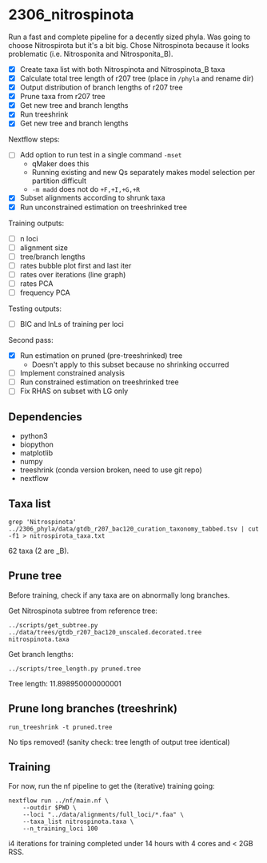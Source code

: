 # 2306_nitrospinota  

Run a fast and complete pipeline for a decently sized phyla. Was going to choose Nitrospirota but it's a bit big. Chose Nitrospinota because it looks problematic (i.e. Nitrosponita and Nitrosponita_B).  

- [x] Create taxa list with both Nitrospinota and Nitrospinota_B taxa  
- [x] Calculate total tree length of r207 tree (place in `/phyla` and rename dir)  
- [x] Output distribution of branch lengths of r207 tree  
- [x] Prune taxa from r207 tree  
- [x] Get new tree and branch lengths  
- [x] Run treeshrink  
- [x] Get new tree and branch lengths  

Nextflow steps:  
- [ ] Add option to run test in a single command `-mset`  
	- qMaker does this  
	- Running existing and new Qs separately makes model selection per partition difficult  
	- `-m madd` does not do `+F,+I,+G,+R`  
- [x] Subset alignments according to shrunk taxa  
- [x] Run unconstrained estimation on treeshrinked tree  

Training outputs:  
- [ ] n loci 
- [ ] alignment size  
- [ ] tree/branch lengths 
- [ ] rates bubble plot first and last iter 
- [ ] rates over iterations (line graph)  
- [ ] rates PCA  
- [ ] frequency PCA  

Testing outputs:  
- [ ] BIC and lnLs of training per loci 

Second pass:  
- [x] Run estimation on pruned (pre-treeshrinked) tree  
	- Doesn't apply to this subset because no shrinking occurred  
- [ ] Implement constrained analysis  
- [ ] Run constrained estimation on treeshrinked tree  
- [ ] Fix RHAS on subset with LG only  

## Dependencies  
- python3  
- biopython  
- matplotlib  
- numpy  
- treeshrink (conda version broken, need to use git repo)  
- nextflow  

## Taxa list  
```
grep 'Nitrospinota' ../2306_phyla/data/gtdb_r207_bac120_curation_taxonomy_tabbed.tsv | cut -f1 > nitrospirota_taxa.txt
```  

62 taxa (2 are \_B).  

## Prune tree  

Before training, check if any taxa are on abnormally long branches.  

Get Nitrospinota subtree from reference tree:  
```
../scripts/get_subtree.py ../data/trees/gtdb_r207_bac120_unscaled.decorated.tree nitrospinota.taxa
```  

Get branch lengths:  
```
../scripts/tree_length.py pruned.tree
```  

Tree length: 11.898950000000001  

## Prune long branches (treeshrink)  

```
run_treeshrink -t pruned.tree
```  

No tips removed! (sanity check: tree length of output tree identical)  

## Training  

For now, run the nf pipeline to get the (iterative) training going:  
```
nextflow run ../nf/main.nf \
	--outdir $PWD \
	--loci "../data/alignments/full_loci/*.faa" \
	--taxa_list nitrospinota.taxa \
	--n_training_loci 100
```  

i4 iterations for training completed under 14 hours with 4 cores and < 2GB RSS.
